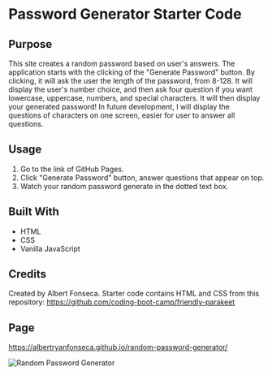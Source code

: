# Password Generator Starter Code

## Purpose

This site creates a random password based on user's answers. The application starts with the clicking of the "Generate Password" button. By clicking, it will ask the user the length of the password, from 8-128. It will display the user's number choice, and then ask four question if you want lowercase, uppercase, numbers, and special characters. It will then display your generated password! In future development, I will display the questions of characters on one screen, easier for user to answer all questions. 

## Usage

1) Go to the link of GitHub Pages.
2) Click "Generate Password" button, answer questions that appear on top.
3) Watch your random password generate in the dotted text box.

## Built With

- HTML
- CSS
- Vanilla JavaScript

## Credits

Created by Albert Fonseca. Starter code contains HTML and CSS from this repository: https://github.com/coding-boot-camp/friendly-parakeet

## Page
https://albertryanfonseca.github.io/random-password-generator/


![Random Password Generator](https://user-images.githubusercontent.com/82438047/135186306-fc323986-5838-42f5-a089-6d08376d8654.gif)
